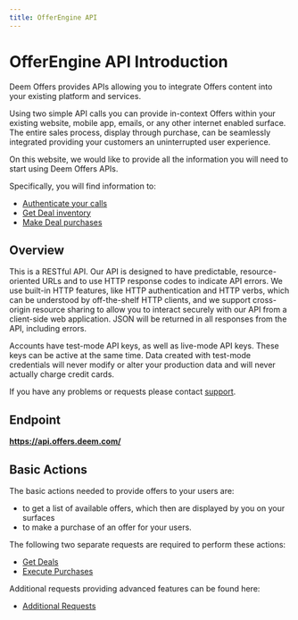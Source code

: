 ```yaml
---
title: OfferEngine API
---
```


# OfferEngine API Introduction

Deem Offers provides APIs allowing you to integrate Offers content into your existing platform and services.

Using two simple API calls you can provide in-context Offers within your existing website, mobile app, emails, or any other internet enabled surface. The entire sales process, display through purchase, can be seamlessly integrated providing your customers an uninterrupted user experience.

On this website, we would like to provide all the information you will need to start using Deem Offers APIs.

Specifically, you will find information to:

* [Authenticate your calls](/v1/authentication/)
* [Get Deal inventory](/v1/get_deals/)
* [Make Deal purchases](/v1/full_purchase/)

## Overview

This is a RESTful API. Our API is designed to have predictable, resource-oriented URLs and to use HTTP response codes to indicate API errors. We use built-in HTTP features, like HTTP authentication and HTTP verbs, which can be understood by off-the-shelf HTTP clients, and we support cross-origin resource sharing to allow you to interact securely with our API from a client-side web application. JSON will be returned in all responses from the API, including errors.

Accounts have test-mode API keys, as well as live-mode API keys. These keys can be active at the same time. Data created with test-mode credentials will never modify or alter your production data and will never actually charge credit cards.

If you have any problems or requests please contact [support](mailto:support@offerengine.com).

## Endpoint

<b>https://api.offers.deem.com/</b>

## Basic Actions

The basic actions needed to provide offers to your users are: 

* to get a list of available offers, which then are displayed by you on your surfaces
* to make a purchase of an offer for your users. 

The following two separate requests are required to perform these actions:

* [Get Deals](/v1/get_deals/)
* [Execute Purchases](/v1/full_purchase/)

Additional requests providing advanced features can be found here:

* [Additional Requests](/v1/advanced/)
